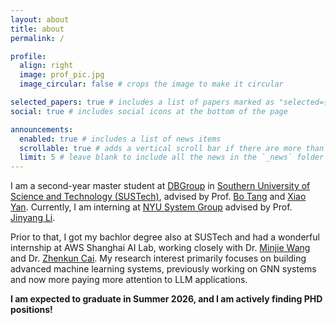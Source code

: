 ```yaml
---
layout: about
title: about
permalink: /

profile:
  align: right
  image: prof_pic.jpg
  image_circular: false # crops the image to make it circular

selected_papers: true # includes a list of papers marked as "selected={true}"
social: true # includes social icons at the bottom of the page

announcements:
  enabled: true # includes a list of news items
  scrollable: true # adds a vertical scroll bar if there are more than 3 news items
  limit: 5 # leave blank to include all the news in the `_news` folder
---
```


I am a second-year master student at [DBGroup](https://dbgroup.sustech.edu.cn/) in [Southern University of Science and Technology (SUSTech)](https://www.sustech.edu.cn/), advised by Prof. [Bo Tang](https://acm.sustech.edu.cn/btang/) and [Xiao Yan](https://yanxiaosunny.github.io/). Currently, I am interning at [NYU System Group](http://www.news.cs.nyu.edu/) advised by Prof. [Jinyang Li](https://www.news.cs.nyu.edu/~jinyang/).

Prior to that, I got my bachlor degree also at SUSTech and had a wonderful internship at AWS Shanghai AI Lab, working closely with Dr. [Minjie Wang](https://jermainewang.github.io/) and Dr. [Zhenkun Cai](https://czkkkkkk.github.io/). My research interest primarily focuses on building advanced machine learning systems, previously working on GNN systems and now more paying more attention to LLM applications.

**I am expected to graduate in Summer 2026, and I am actively finding PHD positions!**
